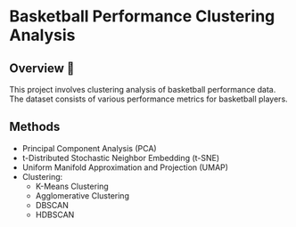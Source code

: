 # Basketball Performance Clustering Analysis

## Overview 🏀
This project involves clustering analysis of basketball performance data. The dataset consists of various performance metrics for basketball players.

## Methods
- Principal Component Analysis (PCA)
- t-Distributed Stochastic Neighbor Embedding (t-SNE)
- Uniform Manifold Approximation and Projection (UMAP)
- Clustering:
  - K-Means Clustering
  - Agglomerative Clustering
  - DBSCAN
  - HDBSCAN
